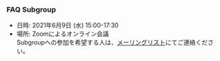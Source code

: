 ### FAQ Subgroup

 - 日時: 2021年6月9日 (水) 15:00-17:30    
 - 場所: Zoomによるオンライン会議    
 Subgroupへの参加を希望する人は、[メーリングリスト](https://lists.openchainproject.org/g/japan-sg-faq)にてご連絡ください。
  
  
